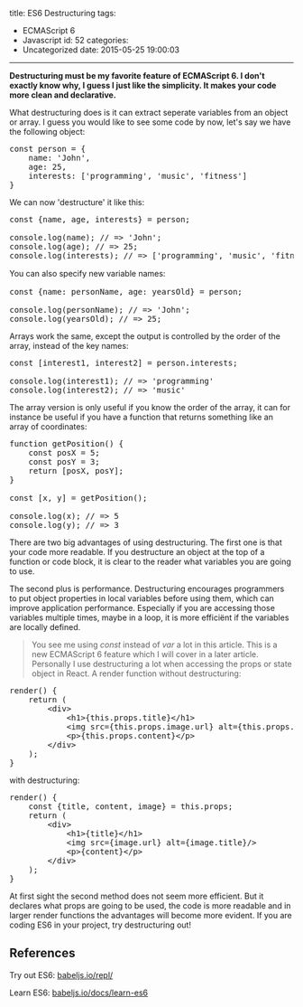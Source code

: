 title: ES6 Destructuring
tags:
  - ECMAScript 6
  - Javascript
id: 52
categories:
  - Uncategorized
date: 2015-05-25 19:00:03
---

**Destructuring must be my favorite feature of ECMAScript 6\. I don't exactly know why, I guess I just like the simplicity. It makes your code more clean and declarative.**

<!-- more -->

What destructuring does is it can extract seperate variables from an object or array. I guess you would like to see some code by now, let's say we have the following object:
<pre class="lang:js decode:true">const person = {
    name: 'John',
    age: 25,
    interests: ['programming', 'music', 'fitness']
}</pre>
We can now 'destructure' it like this:
<pre class="lang:js decode:true ">const {name, age, interests} = person;

console.log(name); // =&gt; 'John';
console.log(age); // =&gt; 25;
console.log(interests); // =&gt; ['programming', 'music', 'fitness'];</pre>
<span style="line-height: 1.428571429; -webkit-tap-highlight-color: transparent; -webkit-text-size-adjust: 100%;">You can also specify new variable names:</span>
<pre class="lang:default decode:true">const {name: personName, age: yearsOld} = person;

console.log(personName); // =&gt; 'John';
console.log(yearsOld); // =&gt; 25;</pre>
Arrays work the same, except the output is controlled by the order of the array, instead of the key names:
<pre class="lang:default decode:true">const [interest1, interest2] = person.interests;

console.log(interest1); // =&gt; 'programming'
console.log(interest2); // =&gt; 'music'</pre>
The array version is only useful if you know the order of the array, it can for instance be useful if you have a function that returns something like an array of coordinates:
<pre class="lang:default decode:true ">function getPosition() {
    const posX = 5;
    const posY = 3;
    return [posX, posY];
}

const [x, y] = getPosition();

console.log(x); // =&gt; 5
console.log(y); // =&gt; 3</pre>
There are two big advantages of using destructuring. The first one is that your code more readable. If you destructure an object at the top of a function or code block, it is clear to the reader what variables you are going to use.

The second plus is performance. Destructuring encourages programmers to put object properties in local variables before using them, which can improve application performance. Especially if you are accessing those variables multiple times, maybe in a loop, it is more efficiënt if the variables are locally defined.
> You see me using _const_ instead of _var_ a lot in this article. This is a new ECMAScript 6 feature which I will cover in a later article.
Personally I use destructuring a lot when accessing the props or state object in React. A render function without destructuring:
<pre class="lang:default decode:true ">render() {
    return (
        &lt;div&gt;
            &lt;h1&gt;{this.props.title}&lt;/h1&gt;
            &lt;img src={this.props.image.url} alt={this.props.image.title}/&gt;
            &lt;p&gt;{this.props.content}&lt;/p&gt;
        &lt;/div&gt;
    );
}</pre>
with destructuring:
<pre class="lang:default decode:true">render() {
    const {title, content, image} = this.props;
    return (
        &lt;div&gt;
            &lt;h1&gt;{title}&lt;/h1&gt;
            &lt;img src={image.url} alt={image.title}/&gt;
            &lt;p&gt;{content}&lt;/p&gt;
        &lt;/div&gt;
    );
}</pre>
At first sight the second method does not seem more efficient. But it declares what props are going to be used, the code is more readable and in larger render functions the advantages will become more evident. If you are coding ES6 in your project, try destructuring out!

## References

Try out ES6: [babeljs.io/repl/](https://babeljs.io/repl/)

Learn ES6: [babeljs.io/docs/learn-es6](https://babeljs.io/docs/learn-es6/#destructuring)

&nbsp;
